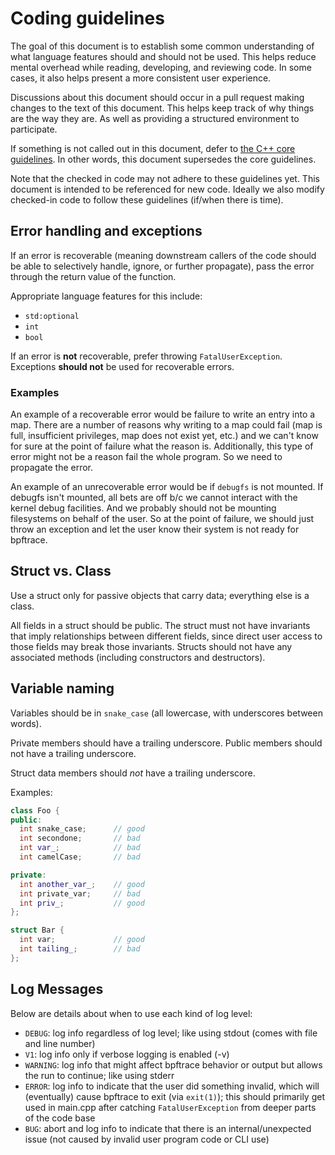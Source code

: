 # Coding guidelines

The goal of this document is to establish some common understanding of what
language features should and should not be used. This helps reduce mental
overhead while reading, developing, and reviewing code. In some cases, it
also helps present a more consistent user experience.

Discussions about this document should occur in a pull request making changes
to the text of this document. This helps keep track of why things are the way
they are. As well as providing a structured environment to participate.

If something is not called out in this document, defer to [the C++ core
guidelines](https://isocpp.github.io/CppCoreGuidelines/CppCoreGuidelines).
In other words, this document supersedes the core guidelines.

Note that the checked in code may not adhere to these guidelines yet.
This document is intended to be referenced for new code. Ideally we also
modify checked-in code to follow these guidelines (if/when there is time).

## Error handling and exceptions

If an error is recoverable (meaning downstream callers of the code should
be able to selectively handle, ignore, or further propagate), pass the
error through the return value of the function.

Appropriate language features for this include:

* `std:optional`
* `int`
* `bool`

If an error is **not** recoverable, prefer throwing `FatalUserException`.
Exceptions **should not** be used for recoverable errors.

### Examples

An example of a recoverable error would be failure to write an entry into a
map. There are a number of reasons why writing to a map could fail (map is
full, insufficient privileges, map does not exist yet, etc.) and we can't know
for sure at the point of failure what the reason is. Additionally, this type of
error might not be a reason fail the whole program. So we need to propagate the
error.

An example of an unrecoverable error would be if `debugfs` is not mounted.
If debugfs isn't mounted, all bets are off b/c we cannot interact with
the kernel debug facilities. And we probably should not be mounting
filesystems on behalf of the user. So at the point of failure, we should
just throw an exception and let the user know their system is not ready
for bpftrace.

## Struct vs. Class

Use a struct only for passive objects that carry data; everything else is a class.

All fields in a struct should be public. The struct must not have invariants
that imply relationships between different fields, since direct user access to
those fields may break those invariants. Structs should not have any associated
methods (including constructors and destructors).

## Variable naming

Variables should be in `snake_case` (all lowercase, with underscores between words).

Private members should have a trailing underscore. Public members should not have
a trailing underscore.

Struct data members should _not_ have a trailing underscore.

Examples:

```c++
class Foo {
public:
  int snake_case;      // good
  int secondone;       // bad
  int var_;            // bad
  int camelCase;       // bad

private:
  int another_var_;    // good
  int private_var;     // bad
  int priv_;           // good
};

struct Bar {
  int var;             // good
  int tailing_;        // bad
};
```

## Log Messages

Below are details about when to use each kind of log level:

- `DEBUG`: log info regardless of log level; like using stdout (comes with file
and line number)
- `V1`: log info only if verbose logging is enabled (-v)
- `WARNING`: log info that might affect bpftrace behavior or output but allows
the run to continue; like using stderr
- `ERROR`: log info to indicate that the user did something invalid, which will
(eventually) cause bpftrace to exit (via `exit(1)`); this should primarily get
used in main.cpp after catching `FatalUserException` from deeper parts of the
code base
- `BUG`: abort and log info to indicate that there is an internal/unexpected
issue (not caused by invalid user program code or CLI use)
